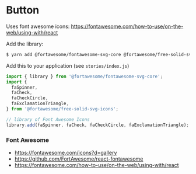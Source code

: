 # Button

Uses font awesome icons: https://fontawesome.com/how-to-use/on-the-web/using-with/react

Add the library:

```sh
$ yarn add @fortawesome/fontawesome-svg-core @fortawesome/free-solid-svg-icons @fortawesome/react-fontawesome
```

Add this to your application (see `stories/index.js`)

```js
import { library } from '@fortawesome/fontawesome-svg-core';
import {
  faSpinner,
  faCheck,
  faCheckCircle,
  faExclamationTriangle,
} from '@fortawesome/free-solid-svg-icons';

// library of Font Awesome Icons
library.add(faSpinner, faCheck, faCheckCircle, faExclamationTriangle);
```

### Font Awesome

- https://fontawesome.com/icons?d=gallery
- https://github.com/FortAwesome/react-fontawesome
- https://fontawesome.com/how-to-use/on-the-web/using-with/react
